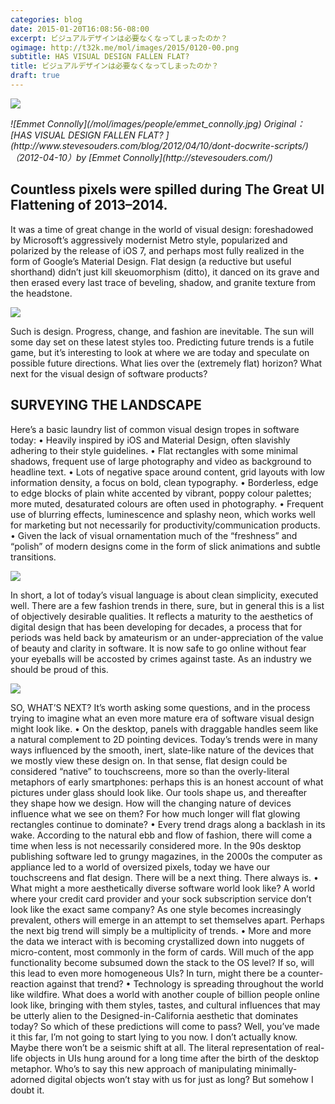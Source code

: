 ```yaml
---
categories: blog
date: 2015-01-20T16:08:56-08:00
excerpt: ビジュアルデザインは必要なくなってしまったのか？
ogimage: http://t32k.me/mol/images/2015/0120-00.png
subtitle: HAS VISUAL DESIGN FALLEN FLAT?
title: ビジュアルデザインは必要なくなってしまったのか？
draft: true
---
```


![](/mol/images/2015/0120-00.png)

<cite class="citation">
![Emmet Connolly](/mol/images/people/emmet_connolly.jpg)
Original：[HAS VISUAL DESIGN FALLEN FLAT?
](http://www.stevesouders.com/blog/2012/04/10/dont-docwrite-scripts/)（<time>2012-04-10</time>）by [Emmet Connolly](http://stevesouders.com/)
</cite>

## Countless pixels were spilled during The Great UI Flattening of 2013–2014.

It was a time of great change in the world of visual design: foreshadowed by Microsoft’s aggressively modernist Metro style, popularized and polarized by the release of iOS 7, and perhaps most fully realized in the form of Google’s Material Design.
Flat design (a reductive but useful shorthand) didn’t just kill skeuomorphism (ditto), it danced on its grave and then erased every last trace of beveling, shadow, and granite texture from the headstone.

![](/mol/images/2015/0120-01.png)

Such is design. Progress, change, and fashion are inevitable. The sun will some day set on these latest styles too. Predicting future trends is a futile game, but it’s interesting to look at where we are today and speculate on possible future directions. What lies over the (extremely flat) horizon? What next for the visual design of software products?

## SURVEYING THE LANDSCAPE

Here’s a basic laundry list of common visual design tropes in software today:
	•	Heavily inspired by iOS and Material Design, often slavishly adhering to their style guidelines.
	•	Flat rectangles with some minimal shadows, frequent use of large photography and video as background to headline text.
	•	Lots of negative space around content, grid layouts with low information density, a focus on bold, clean typography.
	•	Borderless, edge to edge blocks of plain white accented by vibrant, poppy colour palettes; more muted, desaturated colours are often used in photography.
	•	Frequent use of blurring effects, luminescence and splashy neon, which works well for marketing but not necessarily for productivity/communication products.
	•	Given the lack of visual ornamentation much of the “freshness” and “polish” of modern designs come in the form of slick animations and subtle transitions.


![](/mol/images/2015/0120-02.png)

In short, a lot of today’s visual language is about clean simplicity, executed well. There are a few fashion trends in there, sure, but in general this is a list of objectively desirable qualities. It reflects a maturity to the aesthetics of digital design that has been developing for decades, a process that for periods was held back by amateurism or an under-appreciation of the value of beauty and clarity in software. It is now safe to go online without fear your eyeballs will be accosted by crimes against taste. As an industry we should be proud of this.

![](/mol/images/2015/0120-03.png)

SO, WHAT’S NEXT?
It’s worth asking some questions, and in the process trying to imagine what an even more mature era of software visual design might look like.
	•	On the desktop, panels with draggable handles seem like a natural complement to 2D pointing devices. Today’s trends were in many ways influenced by the smooth, inert, slate-like nature of the devices that we mostly view these design on. In that sense, flat design could be considered “native” to touchscreens, more so than the overly-literal metaphors of early smartphones: perhaps this is an honest account of what pictures under glass should look like. Our tools shape us, and thereafter they shape how we design. How will the changing nature of devices influence what we see on them? For how much longer will flat glowing rectangles continue to dominate?
	•	Every trend drags along a backlash in its wake. According to the natural ebb and flow of fashion, there will come a time when less is not necessarily considered more. In the 90s desktop publishing software led to grungy magazines, in the 2000s the computer as appliance led to a world of oversized pixels, today we have our touchscreens and flat design. There will be a next thing. There always is.
	•	What might a more aesthetically diverse software world look like? A world where your credit card provider and your sock subscription service don’t look like the exact same company? As one style becomes increasingly prevalent, others will emerge in an attempt to set themselves apart. Perhaps the next big trend will simply be a multiplicity of trends.
	•	More and more the data we interact with is becoming crystallized down into nuggets of micro-content, most commonly in the form of cards. Will much of the app functionality become subsumed down the stack to the OS level? If so, will this lead to even more homogeneous UIs? In turn, might there be a counter-reaction against that trend?
	•	Technology is spreading throughout the world like wildfire. What does a world with another couple of billion people online look like, bringing with them styles, tastes, and cultural influences that may be utterly alien to the Designed-in-California aesthetic that dominates today?
So which of these predictions will come to pass? Well, you’ve made it this far, I’m not going to start lying to you now.
I don’t actually know.
Maybe there won’t be a seismic shift at all. The literal representation of real-life objects in UIs hung around for a long time after the birth of the desktop metaphor. Who’s to say this new approach of manipulating minimally-adorned digital objects won’t stay with us for just as long?
But somehow I doubt it.

